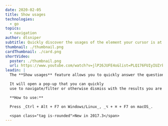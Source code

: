 ```yaml
---
date: 2020-02-05
title: Show usages
technologies:
  - go
topics:
  - navigation
author: dlsniper
subtitle: Quickly discover the usages of the element your cursor is at
thumbnail: ./thumbnail.png
cardThumbnail: ./card.png
shortVideo:
  poster: ./thumbnail.png
  url: https://www.youtube.com/watch?v=jlP26JUFE4o&list=PLQ176FUIyIUZrbrlz4AY1V8VzBJKZyVlW&index=152
leadin: |
  The **Show usages** feature allows you to quickly answer the question "Where's this element used?"

  It will open a pop-up that you can quickly
  use to navigate/filter or otherwise dismiss with the results you are looking for.

  **How to use:**

  Press _Ctrl + Alt + F7 on Windows/Linux_, _⌥ + ⌘ + F7 on macOS_.

  <span class="tag is-rounded">New in 2017.3</span>
---
```


